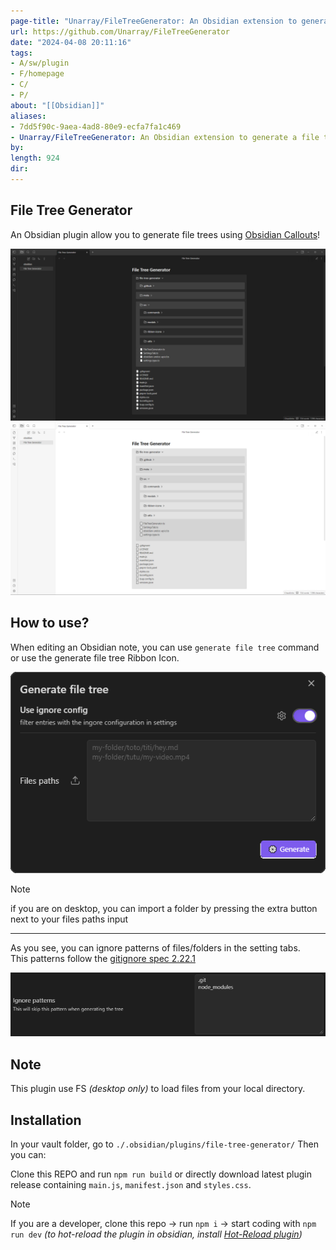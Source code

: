 ```yaml
---
page-title: "Unarray/FileTreeGenerator: An Obsidian extension to generate a file tree using callouts!"
url: https://github.com/Unarray/FileTreeGenerator
date: "2024-04-08 20:11:16"
tags: 
- A/sw/plugin
- F/homepage
- C/
- P/
about: "[[Obsidian]]"
aliases: 
- 7dd5f90c-9aea-4ad8-80e9-ecfa7fa1c469
- Unarray/FileTreeGenerator: An Obsidian extension to generate a file tree using callouts!
by: 
length: 924
dir: 
---
```


## File Tree Generator

[](https://github.com/Unarray/FileTreeGenerator#file-tree-generator)

An Obsidian plugin allow you to generate file trees using [Obsidian Callouts](https://help.obsidian.md/Editing+and+formatting/Callouts)!

[![obsidian dark-mode example](https://github.com/Unarray/FileTreeGenerator/raw/main/meta/example-dark.png)](https://github.com/Unarray/FileTreeGenerator/blob/main/meta/example-dark.png) [![obsidian light-mode example](https://github.com/Unarray/FileTreeGenerator/raw/main/meta/example-light.png)](https://github.com/Unarray/FileTreeGenerator/blob/main/meta/example-light.png)

## How to use?

[](https://github.com/Unarray/FileTreeGenerator#how-to-use)

When editing an Obsidian note, you can use `generate file tree` command or use the generate file tree Ribbon Icon.  

[![generate file tree pannel](https://github.com/Unarray/FileTreeGenerator/raw/main/meta/pannel.png)](https://github.com/Unarray/FileTreeGenerator/blob/main/meta/pannel.png)

Note

if you are on desktop, you can import a folder by pressing the extra button next to your files paths input

---

As you see, you can ignore patterns of files/folders in the setting tabs.  
This patterns follow the [gitignore spec 2.22.1](https://git-scm.com/docs/gitignore/2.22.1)

[![generate file tree pannel](https://github.com/Unarray/FileTreeGenerator/raw/main/meta/settings.png)](https://github.com/Unarray/FileTreeGenerator/blob/main/meta/settings.png)

## Note

[](https://github.com/Unarray/FileTreeGenerator#note)

This plugin use FS *(desktop only)* to load files from your local directory.

## Installation

[](https://github.com/Unarray/FileTreeGenerator#installation)

In your vault folder, go to `./.obsidian/plugins/file-tree-generator/` Then you can:

Clone this REPO and run `npm run build` or directly download latest plugin release containing `main.js`, `manifest.json` and `styles.css`.

Note

If you are a developer, clone this repo -> run `npm i` -> start coding with `npm run dev` *(to hot-reload the plugin in obsidian, install [Hot-Reload plugin](https://github.com/pjeby/hot-reload))*